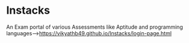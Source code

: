 # Instacks
An Exam portal of various Assessments like Aptitude and programming languages-->https://vikyathb49.github.io/Instacks/login-page.html
